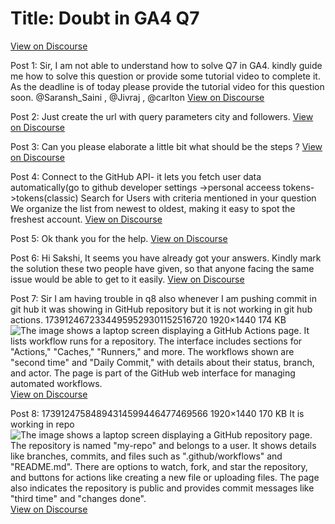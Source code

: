 # Title: Doubt in GA4 Q7
[View on Discourse](https://discourse.onlinedegree.iitm.ac.in/t/doubt-in-ga4-q7/166634)

Post 1: Sir, I am not able to understand how to solve Q7 in GA4. kindly guide me how to solve this question or provide some tutorial video to complete it. As the deadline is of today please provide the tutorial video for this question soon. @Saransh_Saini , @Jivraj , @carlton
[View on Discourse](https://discourse.onlinedegree.iitm.ac.in/t/doubt-in-ga4-q7/166634/1)


Post 2: Just create the url with query parameters city and followers.
[View on Discourse](https://discourse.onlinedegree.iitm.ac.in/t/doubt-in-ga4-q7/166634/2)


Post 3: Can you please elaborate a little bit what should be the steps ?
[View on Discourse](https://discourse.onlinedegree.iitm.ac.in/t/doubt-in-ga4-q7/166634/3)


Post 4: Connect to the GitHub API-  it lets you fetch user data automatically(go to github developer settings ->personal acceess tokens->tokens(classic) Search for Users with criteria mentioned in your question We organize the list from newest to oldest, making it easy to spot the freshest account.
[View on Discourse](https://discourse.onlinedegree.iitm.ac.in/t/doubt-in-ga4-q7/166634/4)


Post 5: Ok thank you for the help.
[View on Discourse](https://discourse.onlinedegree.iitm.ac.in/t/doubt-in-ga4-q7/166634/5)


Post 6: Hi Sakshi, It seems you have already got your answers. Kindly mark the solution these two people have given, so that anyone facing the same issue would be able to get to it easily.
[View on Discourse](https://discourse.onlinedegree.iitm.ac.in/t/doubt-in-ga4-q7/166634/6)


Post 7: Sir I am having trouble in q8 also whenever I am pushing commit in git hub it was showing in GitHub repository but it is not working in git hub actions. 17391246723344959529301152516720 1920×1440 174 KB
![The image shows a laptop screen displaying a GitHub Actions page. It lists workflow runs for a repository. The interface includes sections for "Actions," "Caches," "Runners," and more. The workflows shown are "second time" and "Daily Commit," with details about their status, branch, and actor. The page is part of the GitHub web interface for managing automated workflows.](https://europe1.discourse-cdn.com/flex013/uploads/iitm/optimized/3X/9/2/92ea4dcea08bee572e3014e2643e84c2d1ad1265_2_666x500.jpeg)
[View on Discourse](https://discourse.onlinedegree.iitm.ac.in/t/doubt-in-ga4-q7/166634/7)


Post 8: 17391247584894314599446477469566 1920×1440 170 KB It is working in repo
![The image shows a laptop screen displaying a GitHub repository page. The repository is named "my-repo" and belongs to a user. It shows details like branches, commits, and files such as ".github/workflows" and "README.md". There are options to watch, fork, and star the repository, and buttons for actions like creating a new file or uploading files. The page also indicates the repository is public and provides commit messages like "third time" and "changes done".](https://europe1.discourse-cdn.com/flex013/uploads/iitm/optimized/3X/0/d/0d4f66d2d15a90c43877612db24b4fc030d6b439_2_666x500.jpeg)
[View on Discourse](https://discourse.onlinedegree.iitm.ac.in/t/doubt-in-ga4-q7/166634/8)


